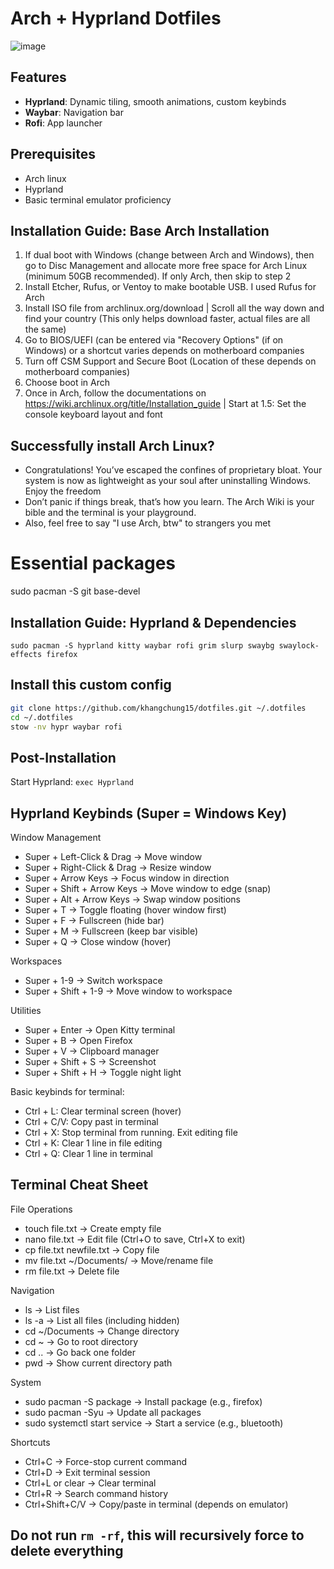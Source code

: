 # Arch + Hyprland Dotfiles  
![image](https://github.com/user-attachments/assets/c8996dcd-7d12-4966-9ce6-89bd364efd1b)


## Features
- **Hyprland**: Dynamic tiling, smooth animations, custom keybinds
- **Waybar**: Navigation bar
- **Rofi**: App launcher

## Prerequisites
- Arch linux
- Hyprland
- Basic terminal emulator proficiency

## Installation Guide: Base Arch Installation
1. If dual boot with Windows (change between Arch and Windows), then go to Disc Management and allocate more free space for Arch Linux (minimum 50GB recommended). If only Arch, then skip to step 2
2. Install Etcher, Rufus, or Ventoy to make bootable USB. I used Rufus for Arch
3. Install ISO file from archlinux.org/download | Scroll all the way down and find your country (This only helps download faster, actual files are all the same)
4. Go to BIOS/UEFI (can be entered via "Recovery Options" (if on Windows) or a shortcut varies depends on motherboard companies
5. Turn off CSM Support and Secure Boot (Location of these depends on motherboard companies)
6. Choose boot in Arch
7. Once in Arch, follow the documentations on https://wiki.archlinux.org/title/Installation_guide | Start at 1.5: Set the console keyboard layout and font

## Successfully install Arch Linux?
- Congratulations! You’ve escaped the confines of proprietary bloat. Your system is now as lightweight as your soul after uninstalling Windows. Enjoy the freedom
- Don’t panic if things break, that’s how you learn. The Arch Wiki is your bible and the terminal is your playground.
- Also, feel free to say "I use Arch, btw" to strangers you met

# Essential packages
sudo pacman -S git base-devel

## Installation Guide: Hyprland & Dependencies
```sudo pacman -S hyprland kitty waybar rofi grim slurp swaybg swaylock-effects firefox```

## Install this custom config
```bash
git clone https://github.com/khangchung15/dotfiles.git ~/.dotfiles
cd ~/.dotfiles
stow -nv hypr waybar rofi 
```
## Post-Installation
Start Hyprland: ```exec Hyprland```

## Hyprland Keybinds (Super = Windows Key)
Window Management
- Super + Left-Click & Drag → Move window
- Super + Right-Click & Drag → Resize window
- Super + Arrow Keys → Focus window in direction
- Super + Shift + Arrow Keys → Move window to edge (snap)
- Super + Alt + Arrow Keys → Swap window positions
- Super + T → Toggle floating (hover window first)
- Super + F → Fullscreen (hide bar)
- Super + M → Fullscreen (keep bar visible)
- Super + Q → Close window (hover)

Workspaces
- Super + 1-9 → Switch workspace
- Super + Shift + 1-9 → Move window to workspace

Utilities
- Super + Enter → Open Kitty terminal
- Super + B → Open Firefox
- Super + V → Clipboard manager
- Super + Shift + S → Screenshot
- Super + Shift + H → Toggle night light

Basic keybinds for terminal:
- Ctrl + L: Clear terminal screen (hover)
- Ctrl + C/V: Copy past in terminal
- Ctrl + X: Stop terminal from running. Exit editing file
- Ctrl + K: Clear 1 line in file editing
- Ctrl + Q: Clear 1 line in terminal

## Terminal Cheat Sheet
File Operations
- touch file.txt → Create empty file
- nano file.txt → Edit file (Ctrl+O to save, Ctrl+X to exit)
- cp file.txt newfile.txt → Copy file
- mv file.txt ~/Documents/ → Move/rename file
- rm file.txt → Delete file

Navigation
- ls → List files
- ls -a → List all files (including hidden)
- cd ~/Documents → Change directory
- cd ~ → Go to root directory
- cd .. → Go back one folder
- pwd → Show current directory path

System
- sudo pacman -S package → Install package (e.g., firefox)
- sudo pacman -Syu → Update all packages
- sudo systemctl start service → Start a service (e.g., bluetooth)

Shortcuts
- Ctrl+C → Force-stop current command
- Ctrl+D → Exit terminal session
- Ctrl+L or clear → Clear terminal
- Ctrl+R → Search command history
- Ctrl+Shift+C/V → Copy/paste in terminal (depends on emulator)

## Do not run ```rm -rf```, this will recursively force to delete everything

